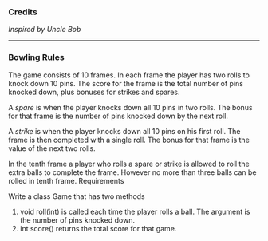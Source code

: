 ### Credits

_Inspired by Uncle Bob_
___
### Bowling Rules


The game consists of 10 frames. In each frame the player has two rolls to knock down 10 pins. The score for the frame is the total number of pins knocked down, plus bonuses for strikes and spares.

A *spare* is when the player knocks down all 10 pins in two rolls. The bonus for that frame is the number of pins knocked down by the next roll.

A *strike* is when the player knocks down all 10 pins on his first roll. The frame is then completed with a single roll. The bonus for that frame is the value of the next two rolls.

In the tenth frame a player who rolls a spare or strike is allowed to roll the extra balls to complete the frame. However no more than three balls can be rolled in tenth frame.
Requirements


Write a class Game that has two methods

1. void roll(int) is called each time the player rolls a ball. The argument is the number of pins knocked down.
2. int score() returns the total score for that game.

